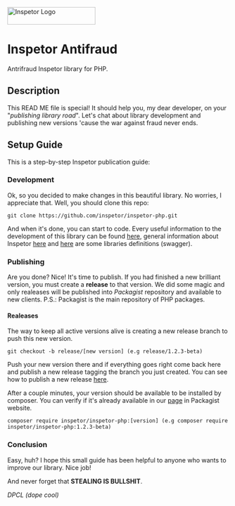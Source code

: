  
<p>
  <img src="https://github.com/inspetor/slate/blob/master/source/images/logo-color.png" width="200" height="40" alt="Inspetor Logo"> </img> 
</p>

# Inspetor Antifraud
Antrifraud Inspetor library for PHP. 

## Description
This READ ME file is special! It should help you, my dear developer, on your "*publishing library road*". Let's chat about library development and publishing new versions 'cause the war against fraud never ends.

## Setup Guide
This is a step-by-step Inspetor publication guide:

### Development
Ok, so you decided to make changes in this beautiful library. No worries, I appreciate that.
Well, you should clone this repo:
```
git clone https://github.com/inspetor/inspetor-php.git
```
And when it's done, you can start to code. Every useful information to the development of this library can be found [here](https://github.com/inspetor/inspetor-php/blob/master/README.md), general information about Inspetor [here](https://inspetor.github.io/slate/) and [here](https://github.io/inspetor/libraries) are some libraries definitions (swagger).

### Publishing
Are you done? Nice! It's time to publish. If you had finished a new brilliant version, you must create a **release** to that version. We did some magic and only realeases will be published into *Packagist* repository and available to new clients. 
P.S.: Packagist is the main repository of PHP packages. 

#### Realeases
The way to keep all active versions alive is creating a new release branch to push this new version.
```
git checkout -b release/[new version] (e.g release/1.2.3-beta)
```
Push your new version there and if everything goes right come back here and publish a new release tagging the branch you just created. You can see how to publish a new release [here](https://help.github.com/en/articles/creating-releases#automatically-creating-releases).

After a couple minutes, your version should be available to be installed by composer. You can verify if it's already available in our [page](https://packagist.org/packages/inspetor/inspetor-php) in Packagist website. 
```
composer require inspetor/inspetor-php:[version] (e.g composer require inspetor/inspetor-php:1.2.3-beta)
```

### Conclusion
Easy, huh? I hope this small guide has been helpful to anyone who wants to improve our library. Nice job!

And never forget that **STEALING IS BULLSHIT**. 

*DPCL (dope cool)*
